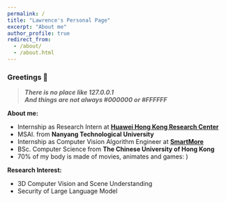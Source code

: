 ```yaml
---
permalink: /
title: "Lawrence's Personal Page"
excerpt: "About me"
author_profile: true
redirect_from: 
  - /about/
  - /about.html
---
```


### Greetings 👋  
> ***There is no place like 127.0.0.1***  
> ***And things are not always #000000 or #FFFFFF***

**About me:**  
* Internship as Research Intern at **[Huawei Hong Kong Research Center](https://www.huawei.com/en/)**
* MSAI. from **Nanyang Technological University**
* Internship as Computer Vision Algorithm Engineer at **[SmartMore](https://smartmore.global/)**
* BSc. Computer Science from **The Chinese University of Hong Kong**
* 70% of my body is made of movies, animates and games: ) 

**Research Interest:**
* 3D Computer Vision and Scene Understanding
* Security of Large Language Model 
